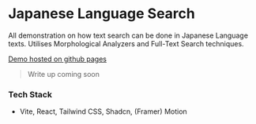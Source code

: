 # Japanese Language Search

All demonstration on how text search can be done in Japanese Language texts. 
Utilises Morphological Analyzers and Full-Text Search techniques. 

[Demo hosted on github pages](https://weekiat-douze.github.io/jpn-search-demo/)

> Write up coming soon

### Tech Stack

- Vite, React, Tailwind CSS, Shadcn, (Framer) Motion
